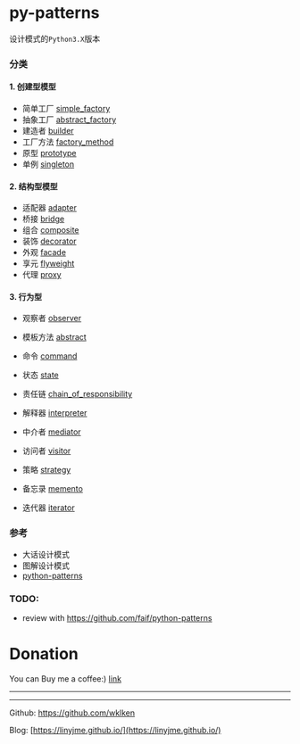 py-patterns
===========================


设计模式的`Python3.X`版本

### 分类

#### 1. 创建型模型

- 简单工厂 [simple_factory](https://github.com/linyjme/py-patterns/tree/main/Creational/simple_factory.py)
- 抽象工厂 [abstract_factory](https://github.com/linyjme/py-patterns/tree/main/Creational/abstract_factory.py)
- 建造者   [builder](https://github.com/linyjme/py-patterns/tree/main/Creational/builder.py)
- 工厂方法 [factory_method](https://github.com/linyjme/py-patterns/tree/main/Creational/factory_method.py)
- 原型     [prototype](https://github.com/linyjme/py-patterns/tree/main/Creational/prototype.py)
- 单例     [singleton](https://github.com/linyjme/py-patterns/tree/main/Creational/singleton.py)


#### 2. 结构型模型

- 适配器 [adapter](https://github.com/linyjme/py-patterns/tree/main/Structural/adapter.py)
- 桥接   [bridge](https://github.com/linyjme/py-patterns/tree/main/Structural/bridge.py)
- 组合   [composite](https://github.com/linyjme/py-patterns/tree/main/Structural/composite.py)
- 装饰   [decorator](https://github.com/linyjme/py-patterns/tree/main/Structural/decorator.py)
- 外观   [facade](https://github.com/linyjme/py-patterns/tree/main/Structural/facade.py)
- 享元   [flyweight](https://github.com/linyjme/py-patterns/tree/main/Structural/flyweight.py)
- 代理   [proxy](https://github.com/linyjme/py-patterns/tree/main/Structural/proxy.py)

#### 3. 行为型

- 观察者   [observer](https://github.com/linyjme/py-patterns/tree/main/Behavioral/observer.py)
- 模板方法 [abstract](https://github.com/linyjme/py-patterns/tree/main/Behavioral/template_method.py)
- 命令     [command](https://github.com/linyjme/py-patterns/tree/main/Behavioral/command.py)
- 状态     [state](https://github.com/linyjme/py-patterns/tree/main/Behavioral/state.py)
- 责任链   [chain_of_responsibility](https://github.com/linyjme/py-patterns/tree/main/Behavioral/chain_of_responsibility.py)

- 解释器   [interpreter](https://github.com/linyjme/py-patterns/tree/main/Behavioral/interpreter.py)
- 中介者   [mediator](https://github.com/linyjme/py-patterns/tree/main/Behavioral/mediator.py)
- 访问者   [visitor](https://github.com/linyjme/py-patterns/tree/main/Behavioral/visitor.py)
- 策略     [strategy](https://github.com/linyjme/py-patterns/tree/main/Behavioral/strategy.py)
- 备忘录   [memento](https://github.com/linyjme/py-patterns/tree/main/Behavioral/memento.py)
- 迭代器   [iterator](https://github.com/linyjme/py-patterns/tree/main/Behavioral/iterator.py)

### 参考

- 大话设计模式
- 图解设计模式
- [python-patterns](https://github.com/faif/python-patterns)

### TODO:

- review with https://github.com/faif/python-patterns


# Donation

You can Buy me a coffee:)  [link](https://linyjme.github.io/)


------------------------
------------------------



Github: https://github.com/wklken

Blog: [https://linyjme.github.io/](https://linyjme.github.io/)

